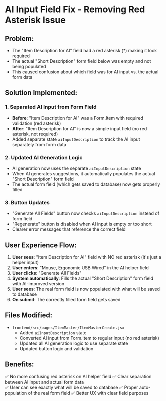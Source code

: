 # AI Input Field Fix - Removing Red Asterisk Issue

## Problem:
- The "Item Description for AI" field had a red asterisk (*) making it look required
- The actual "Short Description" form field below was empty and not being populated
- This caused confusion about which field was for AI input vs. the actual form data

## Solution Implemented:

### 1. Separated AI Input from Form Field
- **Before**: "Item Description for AI" was a Form.Item with required validation (red asterisk)
- **After**: "Item Description for AI" is now a simple input field (no red asterisk, not required)
- Added separate state `aiInputDescription` to track the AI input separately from form data

### 2. Updated AI Generation Logic
- AI generation now uses the separate `aiInputDescription` state
- When AI generates suggestions, it automatically populates the actual "Short Description" form field
- The actual form field (which gets saved to database) now gets properly filled

### 3. Button Updates
- "Generate All Fields" button now checks `aiInputDescription` instead of form field
- "Regenerate" button is disabled when AI input is empty or too short
- Clearer error messages that reference the correct field

## User Experience Flow:
1. **User sees**: "Item Description for AI" field with NO red asterisk (it's just a helper input)
2. **User enters**: "Mouse, Ergonomic USB Wired" in the AI helper field
3. **User clicks**: "Generate All Fields"
4. **System automatically**: Fills the actual "Short Description" form field with AI-improved version
5. **User sees**: The real form field is now populated with what will be saved to database
6. **On submit**: The correctly filled form field gets saved

## Files Modified:
- `frontend/src/pages/ItemMaster/ItemMasterCreate.jsx`
  - Added `aiInputDescription` state
  - Converted AI input from Form.Item to regular input (no red asterisk)
  - Updated all AI generation logic to use separate state
  - Updated button logic and validation

## Benefits:
✅ No more confusing red asterisk on AI helper field
✅ Clear separation between AI input and actual form data  
✅ User can see exactly what will be saved to database
✅ Proper auto-population of the real form field
✅ Better UX with clear field purposes
